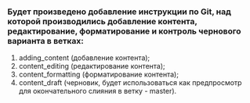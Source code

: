 ### Будет произведено добавление инструкции по Git, над которой производились добавление контента, редактирование, форматирование и контроль чернового варианта в ветках:

1. adding_content (добавление контента); 
2. content_editing (редактирование контента); 
3. content_formatting (форматирование контента);
4. content_draft (черновик, будет использоваться как предпросмотр для окончательного слияния в ветку - master).